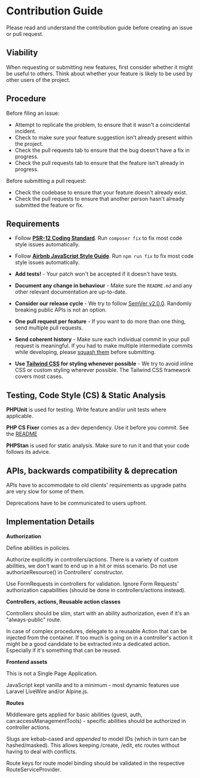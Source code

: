# Contribution Guide

Please read and understand the contribution guide before creating an issue or pull request.

## Viability

When requesting or submitting new features, first consider whether it might be useful to others. Think about whether
your feature is likely to be used by other users of the project.

## Procedure

Before filing an issue:

- Attempt to replicate the problem, to ensure that it wasn't a coincidental incident.
- Check to make sure your feature suggestion isn't already present within the project.
- Check the pull requests tab to ensure that the bug doesn't have a fix in progress.
- Check the pull requests tab to ensure that the feature isn't already in progress.

Before submitting a pull request:

- Check the codebase to ensure that your feature doesn't already exist.
- Check the pull requests to ensure that another person hasn't already submitted the feature or fix.

## Requirements

- Follow **[PSR-12 Coding Standard](https://www.php-fig.org/psr/psr-12/)**. Run `composer fix` to fix most code style issues automatically.

- Follow **[Airbnb JavaScript Style Guide](https://github.com/airbnb/javascript)**. Run `npm run fix` to fix most code style issues automatically.

- **Add tests!** - Your patch won't be accepted if it doesn't have tests.

- **Document any change in behaviour** - Make sure the `README.md` and any other relevant documentation are up-to-date.

- **Consider our release cycle** - We try to follow [SemVer v2.0.0](https://semver.org/). Randomly breaking public APIs is not an option.

- **One pull request per feature** - If you want to do more than one thing, send multiple pull requests.

- **Send coherent history** - Make sure each individual commit in your pull request is meaningful. If you had to make multiple intermediate commits while developing, please [squash them](https://www.git-scm.com/book/en/v2/Git-Tools-Rewriting-History#Changing-Multiple-Commit-Messages) before submitting.

- **Use [Tailwind CSS](https://tailwindcss.com/docs) for styling whenever possible** - We try to avoid inline CSS or custom styling wherever possible. The Tailwind CSS framework covers most cases.

## Testing, Code Style (CS) & Static Analysis

**PHPUnit** is used for testing. Write feature and/or unit tests where applicable.  

**PHP CS Fixer** comes as a dev dependency. Use it before you commit. See the [README](README.md) 

**PHPStan** is used for static analysis. Make sure to run it and that your code follows its advice.

## APIs, backwards compatibility & deprecation

APIs have to accommodate to old clients' requirements as upgrade paths are very slow for some of them.

Deprecations have to be communicated to users upfront.

## Implementation Details

**Authorization**

Define abilities in policies.

Authorize explicitly in controllers/actions. There is a variety of custom abilities, we don't want to end up in a hit or miss scenario.
Do not use authorizeResource() in Controllers' constructor.

Use FormRequests in controllers for validation. Ignore Form Requests' authorization capabilities (should be done in controllers/actions instead). 

**Controllers, actions, Reusable action classes**

Controllers should be slim, start with an ability authorization, even if it's an "always-public" route.
 
In case of complex procedures, delegate to a reusable Action that can be injected from the container.
If too much is going on in a controller's action it might be a good candidate to be extracted into a dedicated action.
Especially if it's something that can be reused.

**Frontend assets**

This is not a Single Page Application.

JavaScript kept vanilla and to a minimum - most dynamic features use Laravel LiveWire and/or Alpine.js.

**Routes**

Middleware gets applied for basic abilities (guest, auth, can:accessManagementTools) - specific abilities should be authorized in controller actions. 

Slugs are kebab-cased and _appended_ to model IDs (which in turn can be hashed/masked).
This allows keeping /create, /edit, etc routes without having to deal with conflicts.

Route keys for route model binding should be validated in the respective RouteServiceProvider. 
